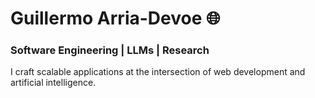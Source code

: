 # Guillermo Arria-Devoe 🌐

### Software Engineering | LLMs | Research

I craft scalable applications at the intersection of web development and artificial intelligence.
